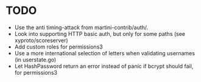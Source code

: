 TODO
====

* Use the anti timing-attack from martini-contrib/auth/.
* Look into supporting HTTP basic auth, but only for some paths (see xyproto/scoreserver)
* Add custom roles for permissions3
* Use a more international selection of letters when validating usernames (in userstate.go)
* Let HashPassword return an error instead of panic if bcrypt should fail, for permissions3

